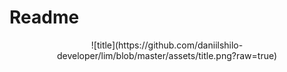 # Readme
<p align="center">
	![title](https://github.com/daniilshilo-developer/lim/blob/master/assets/title.png?raw=true)
</p>
